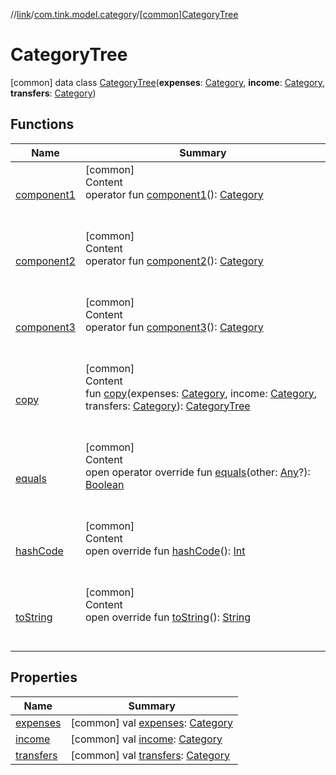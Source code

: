 //[link](../../index.md)/[com.tink.model.category](../index.md)/[[common]CategoryTree](index.md)



# CategoryTree  
 [common] data class [CategoryTree](index.md)(**expenses**: [Category](../[common]-category/index.md), **income**: [Category](../[common]-category/index.md), **transfers**: [Category](../[common]-category/index.md))   


## Functions  
  
|  Name|  Summary| 
|---|---|
| <a name="com.tink.model.category/CategoryTree/component1/#/PointingToDeclaration/"></a>[component1](component1.md)| <a name="com.tink.model.category/CategoryTree/component1/#/PointingToDeclaration/"></a>[common]  <br>Content  <br>operator fun [component1](component1.md)(): [Category](../[common]-category/index.md)  <br><br><br>
| <a name="com.tink.model.category/CategoryTree/component2/#/PointingToDeclaration/"></a>[component2](component2.md)| <a name="com.tink.model.category/CategoryTree/component2/#/PointingToDeclaration/"></a>[common]  <br>Content  <br>operator fun [component2](component2.md)(): [Category](../[common]-category/index.md)  <br><br><br>
| <a name="com.tink.model.category/CategoryTree/component3/#/PointingToDeclaration/"></a>[component3](component3.md)| <a name="com.tink.model.category/CategoryTree/component3/#/PointingToDeclaration/"></a>[common]  <br>Content  <br>operator fun [component3](component3.md)(): [Category](../[common]-category/index.md)  <br><br><br>
| <a name="com.tink.model.category/CategoryTree/copy/#com.tink.model.category.Category#com.tink.model.category.Category#com.tink.model.category.Category/PointingToDeclaration/"></a>[copy](copy.md)| <a name="com.tink.model.category/CategoryTree/copy/#com.tink.model.category.Category#com.tink.model.category.Category#com.tink.model.category.Category/PointingToDeclaration/"></a>[common]  <br>Content  <br>fun [copy](copy.md)(expenses: [Category](../[common]-category/index.md), income: [Category](../[common]-category/index.md), transfers: [Category](../[common]-category/index.md)): [CategoryTree](index.md)  <br><br><br>
| <a name="kotlin/Any/equals/#kotlin.Any?/PointingToDeclaration/"></a>[equals](../../com.tink.service.user/[common]-user-profile-service-impl/index.md#%5Bkotlin%2FAny%2Fequals%2F%23kotlin.Any%3F%2FPointingToDeclaration%2F%5D%2FFunctions%2F1135467963)| <a name="kotlin/Any/equals/#kotlin.Any?/PointingToDeclaration/"></a>[common]  <br>Content  <br>open operator override fun [equals](../../com.tink.service.user/[common]-user-profile-service-impl/index.md#%5Bkotlin%2FAny%2Fequals%2F%23kotlin.Any%3F%2FPointingToDeclaration%2F%5D%2FFunctions%2F1135467963)(other: [Any](https://kotlinlang.org/api/latest/jvm/stdlib/kotlin/-any/index.html)?): [Boolean](https://kotlinlang.org/api/latest/jvm/stdlib/kotlin/-boolean/index.html)  <br><br><br>
| <a name="kotlin/Any/hashCode/#/PointingToDeclaration/"></a>[hashCode](../../com.tink.service.user/[common]-user-profile-service-impl/index.md#%5Bkotlin%2FAny%2FhashCode%2F%23%2FPointingToDeclaration%2F%5D%2FFunctions%2F1135467963)| <a name="kotlin/Any/hashCode/#/PointingToDeclaration/"></a>[common]  <br>Content  <br>open override fun [hashCode](../../com.tink.service.user/[common]-user-profile-service-impl/index.md#%5Bkotlin%2FAny%2FhashCode%2F%23%2FPointingToDeclaration%2F%5D%2FFunctions%2F1135467963)(): [Int](https://kotlinlang.org/api/latest/jvm/stdlib/kotlin/-int/index.html)  <br><br><br>
| <a name="kotlin/Any/toString/#/PointingToDeclaration/"></a>[toString](../../com.tink.service.user/[common]-user-profile-service-impl/index.md#%5Bkotlin%2FAny%2FtoString%2F%23%2FPointingToDeclaration%2F%5D%2FFunctions%2F1135467963)| <a name="kotlin/Any/toString/#/PointingToDeclaration/"></a>[common]  <br>Content  <br>open override fun [toString](../../com.tink.service.user/[common]-user-profile-service-impl/index.md#%5Bkotlin%2FAny%2FtoString%2F%23%2FPointingToDeclaration%2F%5D%2FFunctions%2F1135467963)(): [String](https://kotlinlang.org/api/latest/jvm/stdlib/kotlin/-string/index.html)  <br><br><br>


## Properties  
  
|  Name|  Summary| 
|---|---|
| <a name="com.tink.model.category/CategoryTree/expenses/#/PointingToDeclaration/"></a>[expenses](expenses.md)| <a name="com.tink.model.category/CategoryTree/expenses/#/PointingToDeclaration/"></a> [common] val [expenses](expenses.md): [Category](../[common]-category/index.md)   <br>
| <a name="com.tink.model.category/CategoryTree/income/#/PointingToDeclaration/"></a>[income](income.md)| <a name="com.tink.model.category/CategoryTree/income/#/PointingToDeclaration/"></a> [common] val [income](income.md): [Category](../[common]-category/index.md)   <br>
| <a name="com.tink.model.category/CategoryTree/transfers/#/PointingToDeclaration/"></a>[transfers](transfers.md)| <a name="com.tink.model.category/CategoryTree/transfers/#/PointingToDeclaration/"></a> [common] val [transfers](transfers.md): [Category](../[common]-category/index.md)   <br>

